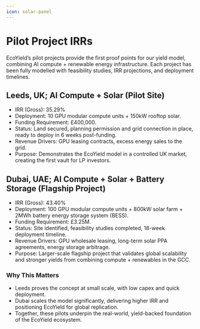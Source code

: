 ```yaml
---
icon: solar-panel
---
```


# Pilot Project IRRs

EcoYield’s pilot projects provide the first proof points for our yield model, combining AI compute + renewable energy infrastructure. Each project has been fully modelled with feasibility studies, IRR projections, and deployment timelines.

## Leeds, UK; AI Compute + Solar (Pilot Site)

* IRR (Gross): 35.29%
* Deployment: 10 GPU modular compute units + 150kW rooftop solar.
* Funding Requirement: £400,000.
* Status: Land secured, planning permission and grid connection in place, ready to deploy in 6 weeks post-funding.
* Revenue Drivers: GPU leasing contracts, excess energy sales to the grid.
* Purpose: Demonstrates the EcoYield model in a controlled UK market, creating the first vault for LP investors.

## Dubai, UAE; AI Compute + Solar + Battery Storage (Flagship Project)

* IRR (Gross): 43.40%
* Deployment: 100 GPU modular compute units + 800kW solar farm + 2MWh battery energy storage system (BESS).
* Funding Requirement: £3.25M.
* Status: Site identified, feasibility studies completed, 18-week deployment timeline.
* Revenue Drivers: GPU wholesale leasing, long-term solar PPA agreements, energy storage arbitrage.
* Purpose: Larger-scale flagship project that validates global scalability and stronger yields from combining compute + renewables in the GCC.

### Why This Matters

* Leeds proves the concept at small scale, with low capex and quick deployment.
* Dubai scales the model significantly, delivering higher IRR and positioning EcoYield for global replication.
* Together, these pilots underpin the real-world, yield-backed foundation of the EcoYield ecosystem.

